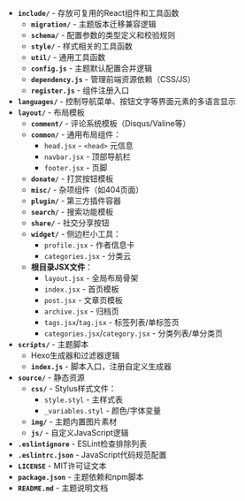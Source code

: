
- **`include/`** - 存放可复用的React组件和工具函数
  - **`migration/`** - 主题版本迁移兼容逻辑
  - **`schema/`** - 配置参数的类型定义和校验规则
  - **`style/`** - 样式相关的工具函数
  - **`util/`** - 通用工具函数
  - **`config.js`** - 主题默认配置合并逻辑
  - **`dependency.js`** - 管理前端资源依赖（CSS/JS）
  - **`register.js`** - 组件注册入口
- **`languages/`** - 控制导航菜单、按钮文字等界面元素的多语言显示
- **`layout/`**  - 布局模板
  - **`comment/`** - 评论系统模板（Disqus/Valine等）
  - **`common/`** - 通用布局组件：
    - `head.jsx` - `<head>` 元信息
    - `navbar.jsx` - 顶部导航栏
    - `footer.jsx` - 页脚
  - **`donate/`** - 打赏按钮模板
  - **`misc/`** - 杂项组件（如404页面）
  - **`plugin/`** - 第三方插件容器
  - **`search/`** - 搜索功能模板
  - **`share/`** - 社交分享按钮
  - **`widget/`** - 侧边栏小工具：
    - `profile.jsx` - 作者信息卡
    - `categories.jsx` - 分类云
  - **根目录JSX文件**：
    - `layout.jsx` - 全局布局骨架
    - `index.jsx` - 首页模板
    - `post.jsx` - 文章页模板
    - `archive.jsx` - 归档页
    - `tags.jsx`/`tag.jsx` - 标签列表/单标签页
    - `categories.jsx`/`category.jsx` - 分类列表/单分类页
- **`scripts/`** - 主题脚本
  - Hexo生成器和过滤器逻辑
  - **`index.js`** - 脚本入口，注册自定义生成器
- **`source/`** - 静态资源
  - **`css/`** - Stylus样式文件：
    - `style.styl` - 主样式表
    - `_variables.styl` - 颜色/字体变量
  - **`img/`** - 主题内置图片素材
  - **`js/`** - 自定义JavaScript逻辑
- **`.eslintignore`** - ESLint检查排除列表
- **`.eslintrc.json`** - JavaScript代码规范配置
- **`LICENSE`** - MIT许可证文本
- **`package.json`** - 主题依赖和npm脚本
- **`README.md`** - 主题说明文档
